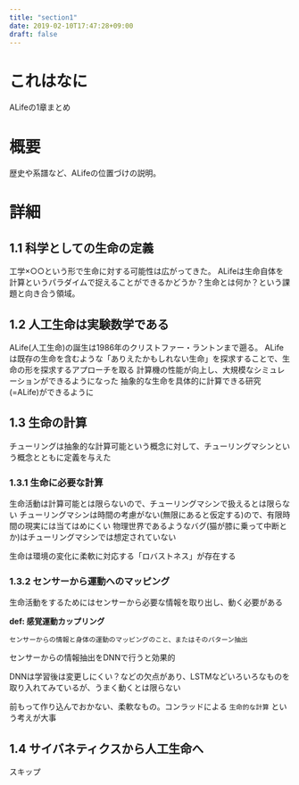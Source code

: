 ```yaml
---
title: "section1"
date: 2019-02-10T17:47:28+09:00
draft: false
---
```


# これはなに
ALifeの1章まとめ

# 概要
歴史や系譜など、ALifeの位置づけの説明。

# 詳細
## 1.1 科学としての生命の定義
工学×○○という形で生命に対する可能性は広がってきた。
ALifeは生命自体を計算というパラダイムで捉えることができるかどうか？生命とは何か？という課題と向き合う領域。

## 1.2 人工生命は実験数学である
ALife(人工生命)の誕生は1986年のクリストファー・ラントンまで遡る。
ALifeは既存の生命を含むような「ありえたかもしれない生命」を探求することで、生命の形を探求するアプローチを取る
計算機の性能が向上し、大規模なシミュレーションができるようになった
抽象的な生命を具体的に計算できる研究(=ALife)ができるように

## 1.3 生命の計算
チューリングは抽象的な計算可能という概念に対して、チューリングマシンという概念とともに定義を与えた

### 1.3.1 生命に必要な計算
生命活動は計算可能とは限らないので、チューリングマシンで扱えるとは限らない
チューリングマシンは時間の考慮がない(無限にあると仮定する)ので、有限時間の現実には当てはめにくい
物理世界であるようなバグ(猫が膝に乗って中断とか)はチューリングマシンでは想定されていない

生命は環境の変化に柔軟に対応する「ロバストネス」が存在する

### 1.3.2 センサーから運動へのマッピング
生命活動をするためにはセンサーから必要な情報を取り出し、動く必要がある

**def: 感覚運動カップリング**
```
センサーからの情報と身体の運動のマッピングのこと、またはそのパターン抽出
```

センサーからの情報抽出をDNNで行うと効果的

DNNは学習後は変更しにくい？などの欠点があり、LSTMなどいろいろなものを取り入れてみているが、うまく動くとは限らない

前もって作り込んでおかない、柔軟なもの。コンラッドによる `生命的な計算` という考えが大事

## 1.4 サイバネティクスから人工生命へ
スキップ
